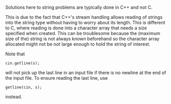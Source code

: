 Solutions here to string problems are typically done in C++ and not C.

This is due to the fact that C++'s stream handling allows reading of strings into the string type without having to worry about its length.  This is different to C, where reading is done into a character array that needs a size specified when created.  This can be troublesome because the (maximum size of the) string is not always known beforehand so the character array allocated might not be not large enough to hold the string of interest.

Note that

```
cin.getline(s);
```

will not pick up the last line in an input file if there is no newline at the end of the input file.  To ensure reading the last line, use

```
getline(cin, s);
```

instead.